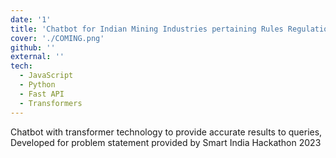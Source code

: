 ```yaml
---
date: '1'
title: 'Chatbot for Indian Mining Industries pertaining Rules Regulations & Guidelines'
cover: './COMING.png'
github: ''
external: ''
tech:
  - JavaScript
  - Python
  - Fast API
  - Transformers
---
```


Chatbot with transformer technology to provide accurate results to queries, Developed for problem statement provided by Smart India Hackathon 2023
